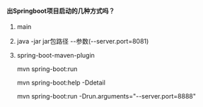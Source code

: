 #### 出Springboot项目启动的几种方式吗？

1. main

2. java -jar jar包路径 --参数(--server.port=8081)

3. spring-boot-maven-plugin

   mvn spring-boot:run 

   mvn spring-boot:help -Ddetail 

   mvn spring-boot:run -Drun.arguments="--server.port=8888" 

